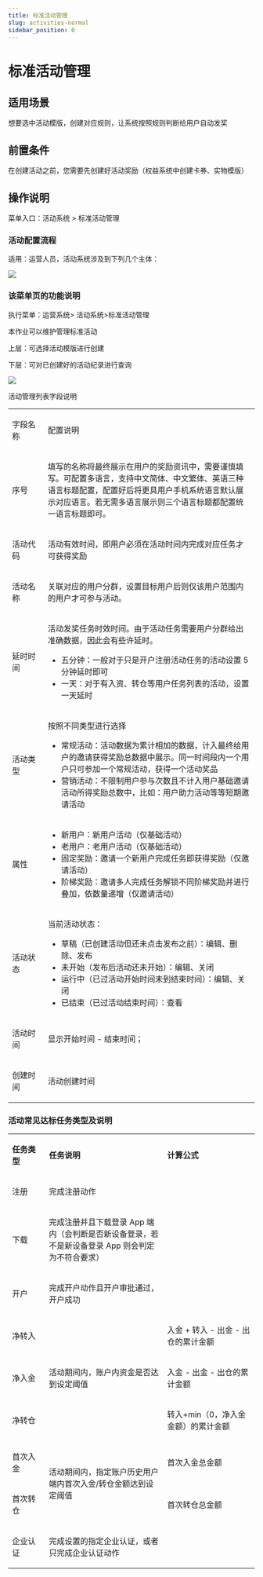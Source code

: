 ```yaml
---
title: 标准活动管理
slug: activities-normal
sidebar_position: 0
---
```



# 标准活动管理

## 适用场景

想要选中活动模版，创建对应规则，让系统按照规则判断给用户自动发奖

## 前置条件

在创建活动之前，您需要先创建好活动奖励（权益系统中创建卡券、实物模版）

## 操作说明

菜单入口：活动系统 &gt; 标准活动管理

### 活动配置流程

适用：运营人员，活动系统涉及到下列几个主体：

<img src="/assets/OfZab8MYcoEPPUx8a5ycu2TDnUc.jpeg"/>

### 该菜单页的功能说明

执行菜单：运营系统&gt; 活动系统&gt;标准活动管理

本作业可以维护管理标准活动

上层：可选择活动模版进行创建

下层：可对已创建好的活动纪录进行查询

<img src="/assets/J1WNbXNUiouVlzxqdkLcfuf4nfg.png"/>

活动管理列表字段说明

<table>
<colgroup>
<col width="111"/>
<col width="753"/>
</colgroup>
<tbody>
<tr>
<td><p>字段名称</p></td><td><p>配置说明</p></td></tr>
<tr>
<td><p>序号</p></td><td><p>填写的名称将最终展示在用户的奖励资讯中，需要谨慎填写。可配置多语言，支持中文简体、中文繁体、英语三种语言标题配置，配置好后将更具用户手机系统语言默认展示对应语言。若无需多语言展示则三个语言标题都配置统一语言标题即可。</p></td></tr>
<tr>
<td><p>活动代码</p></td><td><p>活动有效时间，即用户必须在活动时间内完成对应任务才可获得奖励</p></td></tr>
<tr>
<td><p>活动名称</p></td><td><p>关联对应的用户分群，设置目标用户后则仅该用户范围内的用户才可参与活动。</p></td></tr>
<tr>
<td><p>延时时间</p></td><td><p>活动发奖任务时效时间。由于活动任务需要用户分群给出准确数据，因此会有些许延时。</p>
<ul>
<li>五分钟：一般对于只是开户注册活动任务的活动设置 5 分钟延时即可</li>
<li>一天：对于有入资、转仓等用户任务列表的活动，设置一天延时</li>
</ul></td></tr>
<tr>
<td><p>活动类型</p></td><td><p>按照不同类型进行选择</p>
<ul>
<li>常规活动：活动数据为累计相加的数据，计入最终给用户的邀请获得奖励总数据中展示。同一时间段内一个用户只可参加一个常规活动，获得一个活动奖品</li>
<li>营销活动：不限制用户参与次数且不计入用户基础邀请活动所得奖励总数中，比如：用户助力活动等等短期邀请活动</li>
</ul></td></tr>
<tr>
<td><p>属性</p></td><td><ul>
<li>新用户：新用户活动（仅基础活动）</li>
<li>老用户：老用户活动（仅基础活动）</li>
<li>固定奖励：邀请一个新用户完成任务即获得奖励（仅邀请活动）</li>
<li>阶梯奖励：邀请多人完成任务解锁不同阶梯奖励并进行叠加，依数量递增（仅邀请活动）</li>
</ul></td></tr>
<tr>
<td><p>活动状态</p></td><td><p>当前活动状态：</p>
<ul>
<li>草稿（已创建活动但还未点击发布之前）：编辑、删除、发布</li>
<li>未开始（发布后活动还未开始）：编辑、关闭</li>
<li>运行中（已过活动开始时间未到结束时间）：编辑、关闭</li>
<li>已结束（已过活动结束时间）：查看</li>
</ul></td></tr>
<tr>
<td><p>活动时间</p></td><td><p>显示开始时间 - 结束时间；</p></td></tr>
<tr>
<td><p>创建时间</p></td><td><p>活动创建时间</p></td></tr>
</tbody>
</table>

### 活动常见达标任务类型及说明

<table>
<colgroup>
<col width="100"/>
<col width="352"/>
<col width="260"/>
</colgroup>
<tbody>
<tr>
<td><p><strong>任务类型</strong></p></td><td><p><strong>任务说明</strong></p></td><td><p><strong>计算公式</strong></p></td></tr>
<tr>
<td><p>注册</p></td><td><p>完成注册动作</p></td><td></td></tr>
<tr>
<td><p>下载</p></td><td><p>完成注册并且下载登录 App 端内（会判断是否新设备登录，若不是新设备登录 App 则会判定为不符合要求）</p></td><td></td></tr>
<tr>
<td><p>开户</p></td><td><p>完成开户动作且开户审批通过，开户成功</p></td><td></td></tr>
<tr>
<td><p>净转入</p></td><td rowspan="3"><p>活动期间内，账户内资金是否达到设定阈值</p></td><td><p>入金 + 转入 - 出金 - 出仓的累计金额</p></td></tr>
<tr>
<td><p>净入金</p></td><td><p>入金 - 出金 - 出仓的累计金额</p></td></tr>
<tr>
<td><p>净转仓</p></td><td><p>转入+min（0，净入金金额）的累计金额</p></td></tr>
<tr>
<td><p>首次入金</p></td><td rowspan="2"><p>活动期间内，指定账户历史用户端内首次入金/转仓金额达到设定阈值</p></td><td><p>首次入金总金额</p></td></tr>
<tr>
<td><p>首次转仓</p></td><td><p>首次转仓总金额</p></td></tr>
<tr>
<td><p>企业认证</p></td><td><p>完成设置的指定企业认证，或者只完成企业认证动作</p></td><td></td></tr>
</tbody>
</table>

### 
